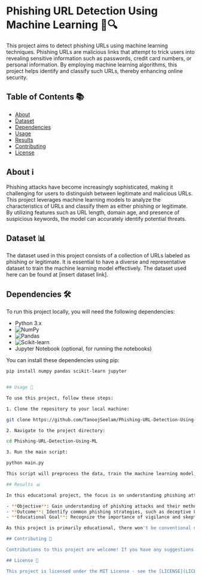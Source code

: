 # Phishing URL Detection Using Machine Learning 🚫🔍

This project aims to detect phishing URLs using machine learning techniques. Phishing URLs are malicious links that attempt to trick users into revealing sensitive information such as passwords, credit card numbers, or personal information. By employing machine learning algorithms, this project helps identify and classify such URLs, thereby enhancing online security.

## Table of Contents 📚

- [About](#about)
- [Dataset](#dataset)
- [Dependencies](#dependencies)
- [Usage](#usage)
- [Results](#results)
- [Contributing](#contributing)
- [License](#license)

## About ℹ️

Phishing attacks have become increasingly sophisticated, making it challenging for users to distinguish between legitimate and malicious URLs. This project leverages machine learning models to analyze the characteristics of URLs and classify them as either phishing or legitimate. By utilizing features such as URL length, domain age, and presence of suspicious keywords, the model can accurately identify potential threats.

## Dataset 📊

The dataset used in this project consists of a collection of URLs labeled as phishing or legitimate. It is essential to have a diverse and representative dataset to train the machine learning model effectively. The dataset used here can be found at [insert dataset link].

## Dependencies 🛠️

To run this project locally, you will need the following dependencies:

- Python 3.x
- ![NumPy](https://numpy.org/images/logos/numpy.svg)
- ![Pandas](https://pandas.pydata.org/static/img/pandas.svg)
- ![Scikit-learn](https://scikit-learn.org/stable/_static/scikit-learn-logo-small.png)
- Jupyter Notebook (optional, for running the notebooks)

You can install these dependencies using pip:

```sh
pip install numpy pandas scikit-learn jupyter


## Usage 🚀

To use this project, follow these steps:

1. Clone the repository to your local machine:

git clone https://github.com/TanoojSeelam/Phishing-URL-Detection-Using-ML.git

2. Navigate to the project directory:

cd Phishing-URL-Detection-Using-ML

3. Run the main script:

python main.py

This script will preprocess the data, train the machine learning model, and evaluate its performance.

## Results 📊

In this educational project, the focus is on understanding phishing attacks and their potential dangers rather than achieving high accuracy in detecting them. Therefore, the "results" in this context would entail gaining insights into how phishing attacks work and recognizing common strategies used by attackers.

- **Objective**: Gain understanding of phishing attacks and their methods.
- **Outcome**: Identify common phishing strategies, such as deceptive URLs, fake login pages, and social engineering techniques.
- **Educational Goal**: Recognize the importance of vigilance and skepticism while browsing online, especially when dealing with sensitive information such as IDs and passwords.

As this project is primarily educational, there won't be conventional metrics like accuracy, precision, recall, or F1-score. Instead, the success of this project lies in the knowledge gained by students regarding the dangers of phishing attacks and the importance of cybersecurity practices.

## Contributing 🤝

Contributions to this project are welcome! If you have any suggestions for improvement or would like to add new features, feel free to open an issue or submit a pull request.

## License 📝

This project is licensed under the MIT License - see the [LICENSE](LICENSE) file for details.
